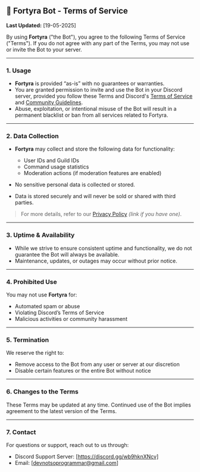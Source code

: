 ## 📝 Fortyra Bot - Terms of Service

**Last Updated:** \[19-05-2025]

By using **Fortyra** ("the Bot"), you agree to the following Terms of Service ("Terms"). If you do not agree with any part of the Terms, you may not use or invite the Bot to your server.

---

### 1. Usage

* **Fortyra** is provided “as-is” with no guarantees or warranties.
* You are granted permission to invite and use the Bot in your Discord server, provided you follow these Terms and Discord's [Terms of Service](https://discord.com/terms) and [Community Guidelines](https://discord.com/guidelines).
* Abuse, exploitation, or intentional misuse of the Bot will result in a permanent blacklist or ban from all services related to Fortyra.

---

### 2. Data Collection

* **Fortyra** may collect and store the following data for functionality:

  * User IDs and Guild IDs
  * Command usage statistics
  * Moderation actions (if moderation features are enabled)
* No sensitive personal data is collected or stored.
* Data is stored securely and will never be sold or shared with third parties.

> For more details, refer to our [Privacy Policy](#) *(link if you have one)*.

---

### 3. Uptime & Availability

* While we strive to ensure consistent uptime and functionality, we do not guarantee the Bot will always be available.
* Maintenance, updates, or outages may occur without prior notice.

---

### 4. Prohibited Use

You may not use **Fortyra** for:

* Automated spam or abuse
* Violating Discord’s Terms of Service
* Malicious activities or community harassment

---

### 5. Termination

We reserve the right to:

* Remove access to the Bot from any user or server at our discretion
* Disable certain features or the entire Bot without notice

---

### 6. Changes to the Terms

These Terms may be updated at any time. Continued use of the Bot implies agreement to the latest version of the Terms.

---

### 7. Contact

For questions or support, reach out to us through:

* Discord Support Server: \[https://discord.gg/wb9hknXNcv]
* Email: \[devnotsoprogrammar@gmail.com]
